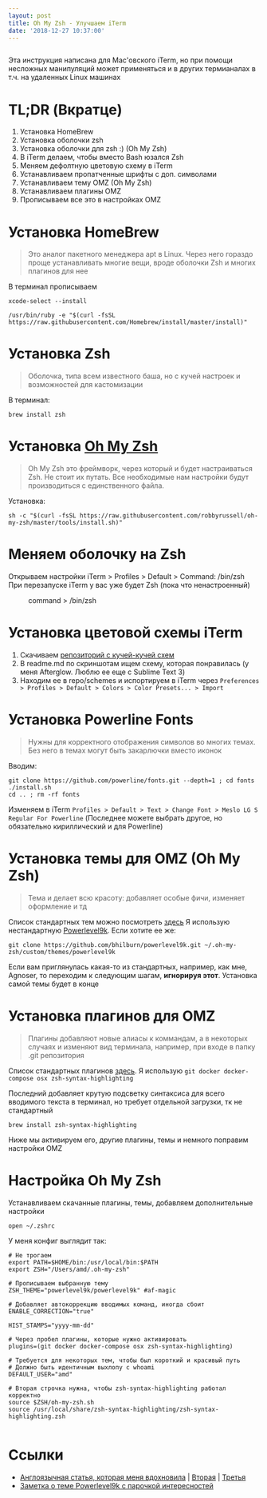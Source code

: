 ```yaml
---
layout: post
title: Oh My Zsh - Улучшаем iTerm
date: '2018-12-27 10:37:00'
---
```


<figure class="kg-card kg-image-card"><img src=" __GHOST_URL__ /content/images/2018/12/image-1.png" class="kg-image" alt loading="lazy"></img></figure>

Эта инструкция написана для Mac'овского iTerm, но при помощи несложных манипуляций может применяться и в других термианалах в т.ч. на удаленных Linux машинах

# TL;DR (Вкратце)

1. Установка HomeBrew
2. Установка оболочки zsh
3. Установка оболочки для zsh :) (Oh My Zsh)
4. В iTerm делаем, чтобы вместо Bash юзался Zsh
5. Меняем дефолтную цветовую схему в iTerm
6. Устанавливаем пропатченные шрифты с доп. символами
7. Устанавливаем тему OMZ (Oh My Zsh)
8. Устанавливаем плагины OMZ
9. Прописываем все это в настройках OMZ
<!--kg-card-begin: markdown-->
# Установка HomeBrew

> Это аналог пакетного менеджера apt в Linux. Через него гораздо проще устанавливать многие вещи, вроде оболочки Zsh и многих плагинов для нее

В терминал прописываем

    xcode-select --install

    /usr/bin/ruby -e "$(curl -fsSL https://raw.githubusercontent.com/Homebrew/install/master/install)"

<!--kg-card-end: markdown--><!--kg-card-begin: markdown-->
# Установка Zsh

> Оболочка, типа всем известного баша, но с кучей настроек и возможностей для кастомизации

В терминал:

    brew install zsh

<!--kg-card-end: markdown--><!--kg-card-begin: markdown-->
# Установка [Oh My Zsh](https://github.com/robbyrussell/oh-my-zsh)

> Oh My Zsh это фреймворк, через который и будет настраиваться Zsh. Не стоит их путать. Все необходимые нам настройки будут производиться с единственного файла.

Установка:

    sh -c "$(curl -fsSL https://raw.githubusercontent.com/robbyrussell/oh-my-zsh/master/tools/install.sh)"

<!--kg-card-end: markdown-->
# Меняем оболочку на Zsh

Открываем настройки iTerm \> Profiles \> Default \> Command: /bin/zsh
При перезапуске iTerm у вас уже будет Zsh (пока что ненастроенный)

<figure class="kg-card kg-image-card kg-card-hascaption"><img src=" __GHOST_URL__ /content/images/2018/12/image-2.png" class="kg-image" alt loading="lazy"><figcaption>command &gt; /bin/zsh</figcaption></img></figure>

<!--kg-card-begin: markdown-->
# Установка цветовой схемы iTerm

1. Скачиваем [репозиторий с кучей-кучей схем](https://github.com/mbadolato/iTerm2-Color-Schemes)
2. В readme.md по скриншотам ищем схему, которая понравилась (у меня Afterglow. Люблю ее еще с Sublime Text 3)
3. Находим ее в repo/schemes и испортируем в iTerm через `Preferences > Profiles > Default > Colors > Color Presets... > Import`
<!--kg-card-end: markdown--><!--kg-card-begin: markdown-->
# Установка Powerline Fonts

> Нужны для корректного отображения символов во многих темах. Без него в темах могут быть закарлючки вместо иконок

Вводим:

    git clone https://github.com/powerline/fonts.git --depth=1 ; cd fonts
    ./install.sh
    cd .. ; rm -rf fonts

Изменяем в iTerm `Profiles > Default > Text > Change Font > Meslo LG S Regular For Powerline` (Последнее можете выбрать другое, но обязательно кириллический и для Powerline)

<!--kg-card-end: markdown--><!--kg-card-begin: markdown-->
# Установка темы для OMZ (Oh My Zsh)

> Тема и делает всю красоту: добавляет особые фичи, изменяет оформление и тд

Список стандартных тем можно посмотреть [здесь](https://github.com/robbyrussell/oh-my-zsh/wiki/themes)
Я использую нестандартную [Powerlevel9k](https://github.com/bhilburn/powerlevel9k). Если хотите ее же:

    git clone https://github.com/bhilburn/powerlevel9k.git ~/.oh-my-zsh/custom/themes/powerlevel9k

Если вам приглянулась какая-то из стандартных, например, как мне, Agnoser, то переходим к следующим шагам, **игнорируя этот**. Установка самой темы будет в конце

<!--kg-card-end: markdown--><!--kg-card-begin: markdown-->
# Установка плагинов для OMZ

> Плагины добавляют новые алиасы к коммандам, а в некоторых случаях и изменяют вид терминала, например, при входе в папку .git репозитория

Список стандартных плагинов [здесь](https://github.com/robbyrussell/oh-my-zsh/tree/master/plugins). Я использую `git docker docker-compose osx zsh-syntax-highlighting`

Последний добавляет крутую подсветку синтаксиса для всего вводимого текста в терминал, но требует отдельной загрузки, тк не стандартный

    brew install zsh-syntax-highlighting

Ниже мы активируем его, другие плагины, темы и немного поправим настройки OMZ

<!--kg-card-end: markdown--><!--kg-card-begin: markdown-->
# Настройка Oh My Zsh

Устанавливаем скачанные плагины, темы, добавляем дополнительные настройки

    open ~/.zshrc

У меня конфиг выглядит так:

    # Не трогаем
    export PATH=$HOME/bin:/usr/local/bin:$PATH
    export ZSH="/Users/amd/.oh-my-zsh"

    # Прописываем выбранную тему
    ZSH_THEME="powerlevel9k/powerlevel9k" #af-magic

    # Добавляет автокоррекцию вводимых команд, иногда сбоит
    ENABLE_CORRECTION="true"

    HIST_STAMPS="yyyy-mm-dd"

    # Через пробел плагины, которые нужно активировать
    plugins=(git docker docker-compose osx zsh-syntax-highlighting)

    # Требуется для некоторых тем, чтобы был короткий и красивый путь
    # Должно быть идентичным выхлопу с whoami
    DEFAULT_USER="amd"

    # Вторая строчка нужна, чтобы zsh-syntax-highlighting работал корректно
    source $ZSH/oh-my-zsh.sh
    source /usr/local/share/zsh-syntax-highlighting/zsh-syntax-highlighting.zsh


<!--kg-card-end: markdown--><figure class="kg-card kg-image-card"><img src=" __GHOST_URL__ /content/images/2018/12/image-3.png" class="kg-image" alt loading="lazy"></img></figure><!--kg-card-begin: markdown-->
# Ссылки

- [Англоязычная статья, которая меня вдохновила](https://medium.com/ayuth/iterm2-zsh-oh-my-zsh-the-most-power-full-of-terminal-on-macos-bdb2823fb04c) | [Вторая](https://medium.com/swlh/power-up-your-terminal-using-oh-my-zsh-iterm2-c5a03f73a9fb) | [Третья](https://dev.to/aspittel/my-terminal-setup-iterm2--zsh--30lm)
- [Заметка о теме Powerlevel9k с парочкой интересностей](https://gist.github.com/kevin-smets/8568070)
<!--kg-card-end: markdown-->
